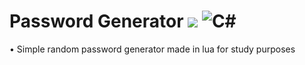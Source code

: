 # Password Generator [![](https://img.shields.io/badge/version-1.0-blue?style=flat)]() ![C#](https://img.shields.io/badge/made%20in-lua%23-blueviolet?style=flat)
• Simple random password generator made in lua for study purposes
